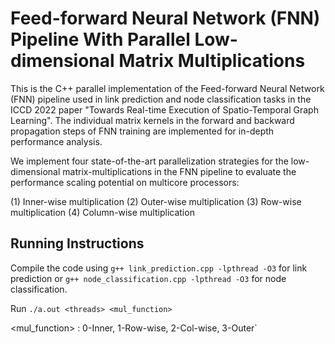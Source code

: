 # Feed-forward Neural Network (FNN) Pipeline With Parallel Low-dimensional Matrix Multiplications

This is the C++ parallel implementation of the Feed-forward Neural Network (FNN) pipeline used in link prediction and node classification tasks in the ICCD 2022 paper "Towards Real-time Execution of Spatio-Temporal Graph Learning". The individual matrix kernels in the forward and backward propagation steps of FNN training are implemented for in-depth performance analysis. 

We implement four state-of-the-art parallelization strategies for the low-dimensional matrix-multiplications in the FNN pipeline to evaluate the performance scaling potential on multicore processors:

(1) Inner-wise multiplication
(2) Outer-wise multiplication
(3) Row-wise multiplication
(4) Column-wise multiplication

Running Instructions
-----------
Compile the code using
`g++ link_prediction.cpp -lpthread -O3` for link prediction or `g++ node_classification.cpp -lpthread -O3` 
for node classification.


Run `./a.out <threads> <mul_function>`

<mul_function> : 0-Inner, 1-Row-wise, 2-Col-wise, 3-Outer`
